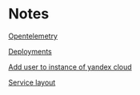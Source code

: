 # Notes

[Opentelemetry](./opentelemetry_examples/README.md)

[Deployments](./deployments/README.md)

[Add user to instance of yandex cloud](./yandex-cloud-add-user/README.md)

[Service layout](./layouts/README.md)
